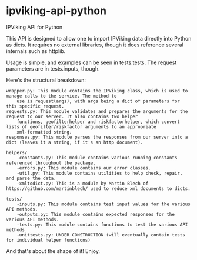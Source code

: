 ipviking-api-python
===================

IPViking API for Python

This API is designed to allow one to import IPViking data directly into Python as dicts. It requires no external
libraries, though it does reference several internals such as httplib.

Usage is simple, and examples can be seen in tests.tests. The request parameters are in tests.inputs, though.


Here's the structural breakdown:
	
	wrapper.py: This module contains the IPViking class, which is used to manage calls to the service. The method to
		use is request(args), with args being a dict of parameters for this specific request.
	requests.py: This module validates and prepares the arguments for the request to our server. It also contains two helper 
		functions, geofilterhelper and riskfactorhelper, which convert lists of geofilter/riskfactor arguments to an appropriate
		xml-formatted string.
	responses.py: This module parses the responses from our server into a dict (leaves it a string, if it's an http document).
	
	helpers/
		-constants.py: This module contains various running constants referenced throughout the package.
		-errors.py: This module contains our error classes.
		-util.py: This module contains utilities to help check, repair, and parse the data.
		-xmltodict.py: This is a module by Martin Blech of https://github.com/martinblech/ used to reduce xml documents to dicts.
		
	tests/
		-inputs.py: This module contains test input values for the various API methods.
		-outputs.py: This module contains expected responses for the various API methods.
		-tests.py: This module contains functions to test the various API methods
		-unittests.py: UNDER CONSTRUCTION (will eventually contain tests for individual helper functions)
		
And that's about the shape of it! Enjoy.